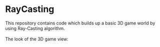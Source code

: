 # RayCasting

This repository contains code which builds up a basic 3D game world by using Ray-Casting algorithm. 
<br />
<br />
The look of the 3D game view: 
